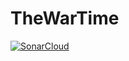 # TheWarTime

[![SonarCloud](https://github.com/JOQUR/TheWarTimeGame/actions/workflows/sonarcloud.yml/badge.svg)](https://github.com/JOQUR/TheWarTimeGame/actions/workflows/sonarcloud.yml)
